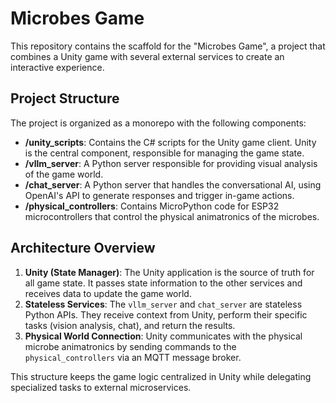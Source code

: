 # Microbes Game

This repository contains the scaffold for the "Microbes Game", a project that combines a Unity game with several external services to create an interactive experience.

## Project Structure

The project is organized as a monorepo with the following components:

-   **/unity_scripts**: Contains the C# scripts for the Unity game client. Unity is the central component, responsible for managing the game state.
-   **/vllm_server**: A Python server responsible for providing visual analysis of the game world.
-   **/chat_server**: A Python server that handles the conversational AI, using OpenAI's API to generate responses and trigger in-game actions.
-   **/physical_controllers**: Contains MicroPython code for ESP32 microcontrollers that control the physical animatronics of the microbes.

## Architecture Overview

1.  **Unity (State Manager)**: The Unity application is the source of truth for all game state. It passes state information to the other services and receives data to update the game world.
2.  **Stateless Services**: The `vllm_server` and `chat_server` are stateless Python APIs. They receive context from Unity, perform their specific tasks (vision analysis, chat), and return the results.
3.  **Physical World Connection**: Unity communicates with the physical microbe animatronics by sending commands to the `physical_controllers` via an MQTT message broker.

This structure keeps the game logic centralized in Unity while delegating specialized tasks to external microservices.
